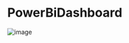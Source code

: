 # PowerBiDashboard

![image](https://github.com/user-attachments/assets/dc256731-87f0-4a44-b8f6-d51f8a46347f)
